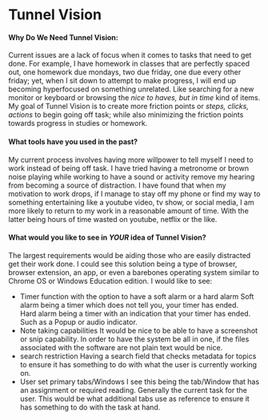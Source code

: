 # Tunnel Vision


#### Why Do We Need Tunnel Vision:
Current issues are a lack of focus when it comes to tasks that need to get done. For example, I have homework in classes that are perfectly spaced out, one homework due mondays, two due friday, one due every other friday; yet, when I sit down to attempt to make progress, I will end up becoming hyperfocused on something unrelated. Like searching for a new monitor or keyboard or browsing the *nice to haves, but in time* kind of items. My goal of Tunnel Vision is to create more friction points or *steps, clicks, actions* to begin going off task; while also minimizing the friction points towards progress in studies or homework.

#### What tools have you used in the past?
My current process involves having more willpower to tell myself I need to work instead of being off task. I have tried having a metronome or brown noise playing while working to have a sound or activity remove my hearing from becoming a source of distraction. I have found that when my motivation to work drops, if I manage to stay off my phone or find my way to something entertaining like a youtube video, tv show, or social media, I am more likely to return to my work in a reasonable amount of time. With the latter being hours of time wasted on youtube, netflix or the like. 

#### What would you like to see in **_YOUR_** idea of Tunnel Vision?
The largest requirements would be aiding those who are easily distracted get their work done. I could see this solution being a type of browser, browser extension, an app, or even a barebones operating system similar to Chrome OS or Windows Education edition. I would like to see:
- Timer function with the option to have a soft alarm or a hard alarm
   Soft alarm being a timer which does not tell you, your timer has ended.  
   Hard alarm being a timer with an indication that your timer has ended. Such as a Popup or audio indicator.
- Note taking capabilities
   It would be nice to be able to have a screenshot or snip capability. In order to have the system be all in one, if the files associated with the software are not plain text would be nice. 
- search restriction
   Having a search field that checks metadata for topics to ensure it has something to do with what the user is currently working on.
- User set primary tabs/Windows
   I see this being the tab/Window that has an assignment or required reading. Generally the current task for the user. This would be what additional tabs use as reference to ensure it has something to do with the task at hand.
   
